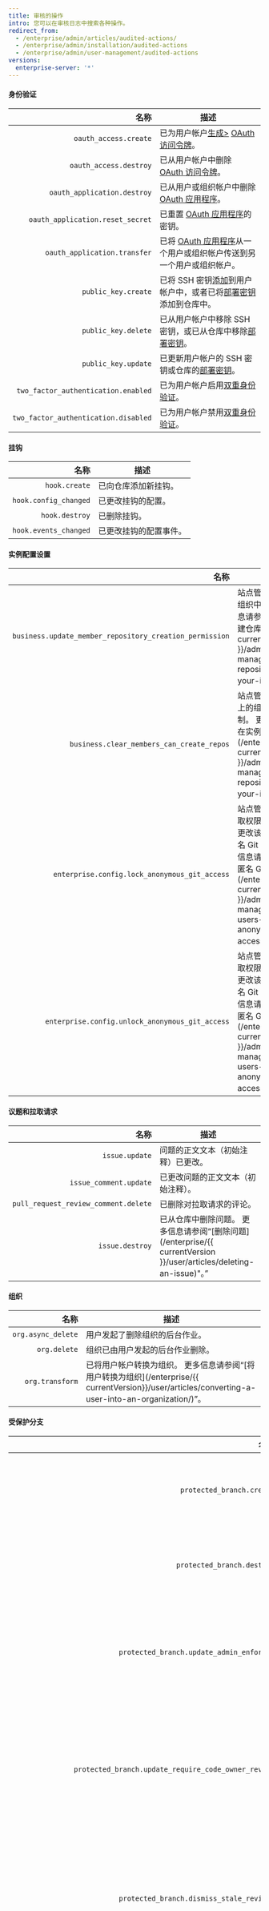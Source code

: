 ```yaml
---
title: 审核的操作
intro: 您可以在审核日志中搜索各种操作。
redirect_from:
  - /enterprise/admin/articles/audited-actions/
  - /enterprise/admin/installation/audited-actions
  - /enterprise/admin/user-management/audited-actions
versions:
  enterprise-server: '*'
---
```


#### 身份验证

|                                   名称 | 描述                                               |
| ------------------------------------:| ------------------------------------------------ |
|                `oauth_access.create` | 已为用户帐户[生成>][generate token] [OAuth 访问令牌][]。      |
|               `oauth_access.destroy` | 已从用户帐户中删除 [OAuth 访问令牌][]。                        |
|          `oauth_application.destroy` | 已从用户或组织帐户中删除 [OAuth 应用程序][]。                     |
|     `oauth_application.reset_secret` | 已重置 [OAuth 应用程序][]的密钥。                           |
|         `oauth_application.transfer` | 已将 [OAuth 应用程序][]从一个用户或组织帐户传送到另一个用户或组织帐户。        |
|                  `public_key.create` | 已将 SSH 密钥[添加][add key]到用户帐户中，或者已将[部署密钥][]添加到仓库中。 |
|                  `public_key.delete` | 已从用户帐户中移除 SSH 密钥，或已从仓库中移除[部署密钥][]。               |
|                  `public_key.update` | 已更新用户帐户的 SSH 密钥或仓库的[部署密钥][]。                     |
|  `two_factor_authentication.enabled` | 已为用户帐户启用[双重身份验证][2fa]。                           |
| `two_factor_authentication.disabled` | 已为用户帐户禁用[双重身份验证][2fa]。                           |

#### 挂钩

|                    名称 | 描述          |
| ---------------------:| ----------- |
|         `hook.create` | 已向仓库添加新挂钩。  |
| `hook.config_changed` | 已更改挂钩的配置。   |
|        `hook.destroy` | 已删除挂钩。      |
| `hook.events_changed` | 已更改挂钩的配置事件。 |

#### 实例配置设置

|                                                      名称 | 描述                                                                                                                                                                                                         |
| -------------------------------------------------------:| ---------------------------------------------------------------------------------------------------------------------------------------------------------------------------------------------------------- |
| `business.update_member_repository_creation_permission` | 站点管理员限制在实例上的组织中创建仓库。 更多信息请参阅“[限制在实例中创建仓库](/enterprise/{{ currentVersion }}/admin/guides/user-management/restricting-repository-creation-in-your-instance)”。                                                |
|               `business.clear_members_can_create_repos` | 站点管理员取消了对在实例上的组织中创建仓库的限制。 更多信息请参阅“[限制在实例中创建仓库](/enterprise/{{ currentVersion }}/admin/guides/user-management/restricting-repository-creation-in-your-instance)”。                                           |
|           `enterprise.config.lock_anonymous_git_access` | 站点管理员锁定匿名 Git 读取权限，以防止仓库管理员更改该实例上仓库的现有匿名 Git 读取权限设置。 更多信息请参阅“[阻止用户更改匿名 Git 读取权限](/enterprise/{{ currentVersion }}/admin/guides/user-management/preventing-users-from-changing-anonymous-git-read-access)”。 |
|         `enterprise.config.unlock_anonymous_git_access` | 站点管理员解锁匿名 Git 读取权限，以允许仓库管理员更改该实例上仓库的现有匿名 Git 读取权限设置。 更多信息请参阅“[阻止用户更改匿名 Git 读取权限](/enterprise/{{ currentVersion }}/admin/guides/user-management/preventing-users-from-changing-anonymous-git-read-access)”。 |

#### 议题和拉取请求

|                                   名称 | 描述                                                                                             |
| ------------------------------------:| ---------------------------------------------------------------------------------------------- |
|                       `issue.update` | 问题的正文文本（初始注释）已更改。                                                                              |
|               `issue_comment.update` | 已更改问题的正文文本（初始注释）。                                                                              |
| `pull_request_review_comment.delete` | 已删除对拉取请求的评论。                                                                                   |
|                      `issue.destroy` | 已从仓库中删除问题。 更多信息请参阅“[删除问题](/enterprise/{{ currentVersion }}/user/articles/deleting-an-issue)"。” |

#### 组织

|                 名称 | 描述                                                                                                                       |
| ------------------:| ------------------------------------------------------------------------------------------------------------------------ |
| `org.async_delete` | 用户发起了删除组织的后台作业。                                                                                                          |
|       `org.delete` | 组织已由用户发起的后台作业删除。                                                                                                         |
|    `org.transform` | 已将用户帐户转换为组织。 更多信息请参阅“[将用户转换为组织](/enterprise/{{ currentVersion}}/user/articles/converting-a-user-into-an-organization/)”。 |

#### 受保护分支

|                                                                 名称 | 描述                     |
| ------------------------------------------------------------------:| ---------------------- |
|                                          `protected_branch.create` | 已在分支上启用分支保护。           |
|                                         `protected_branch.destroy` | 已在分支上禁用分支保护。           |
|                           `protected_branch.update_admin_enforced` | 已为仓库管理员强制执行分支保护。       |
|                `protected_branch.update_require_code_owner_review` | 已在分支上更新必需代码所有者审查的强制执行。 |
|                           `protected_branch.dismiss_stale_reviews` | 已在分支上更新忽略旧拉取请求的强制执行。   |
|  `protected_branch.update_signature_requirement_enforcement_level` | 已在分支上更新必需提交签名的强制执行。    |
|   `protected_branch.update_pull_request_reviews_enforcement_level` | 已在分支上更新必需拉取请求审查的强制执行。  |
| `protected_branch.update_required_status_checks_enforcement_level` | 已在分支上更新必需状态检查的强制执行。    |
|                             `protected_branch.rejected_ref_update` | 分支更新尝试被拒。              |
|                                 `protected_branch.policy_override` | 分支保护要求被仓库管理员覆盖。        |

#### 仓库

|                                         名称 | 描述                                                                                                                                                                                             |
| ------------------------------------------:| ---------------------------------------------------------------------------------------------------------------------------------------------------------------------------------------------- |
|                              `repo.access` | 已将私有仓库设为公共，或者已将公共仓库设为私有。                                                                                                                                                                       |
|                             `repo.archive` | 已存档仓库。 更多信息请参阅“[存档和取消存档仓库](/enterprise/{{ currentVersion }}/admin/guides/user-management/archiving-and-unarchiving-repositories/)”。                                                            |
|                          `repo.add_member` | 已向仓库添加协作者。                                                                                                                                                                                     |
|                              `repo.config` | 站点管理员已阻止强制推送。 更多信息请参阅“[阻止对仓库进行强制推送](/enterprise/{{ currentVersion }}/admin/guides/developer-workflow/blocking-force-pushes-to-a-repository/)”。                                                 |
|                              `repo.create` | 已创建仓库。                                                                                                                                                                                         |
|                             `repo.destroy` | 已删除仓库。                                                                                                                                                                                         |
|                       `repo.remove_member` | 已从仓库中移除协作者。                                                                                                                                                                                    |
|                              `repo.rename` | 已重命名仓库。                                                                                                                                                                                        |
|                            `repo.transfer` | 用户已接受接收传输仓库的请求。                                                                                                                                                                                |
|                      `repo.transfer_start` | 用户已发送向另一用户或组织传输仓库的请求。                                                                                                                                                                          |
|                           `repo.unarchive` | 已取消存档仓库。 更多信息请参阅“[存档和取消存档仓库](/enterprise/{{ currentVersion }}/admin/guides/user-management/archiving-and-unarchiving-repositories/)”。                                                          |
| `repo.config.disable_anonymous_git_access` | 已为公共仓库禁用匿名 Git 读取权限。 更多信息请参阅“[为仓库启用匿名 Git 读取权限](/enterprise/{{ currentVersion }}/user/articles/enabling-anonymous-git-read-access-for-a-repository)。”                                          |
|  `repo.config.enable_anonymous_git_access` | 已为公共仓库启用匿名 Git 读取权限。 更多信息请参阅“[为仓库启用匿名 Git 读取权限](/enterprise/{{ currentVersion }}/user/articles/enabling-anonymous-git-read-access-for-a-repository)。”                                          |
|    `repo.config.lock_anonymous_git_access` | 已锁定仓库的匿名 Git 读取权限设置，阻止仓库管理员更改（启用或禁用）此设置。 更多信息请参阅“[阻止用户更改匿名 Git 读取权限](/enterprise/{{ currentVersion }}/admin/guides/user-management/preventing-users-from-changing-anonymous-git-read-access)”。 |
|  `repo.config.unlock_anonymous_git_access` | 已解锁仓库的匿名 Git 读取权限设置，允许仓库管理员更改（启用或禁用）此设置。 更多信息请参阅“[阻止用户更改匿名 Git 读取权限](/enterprise/{{ currentVersion }}/admin/guides/user-management/preventing-users-from-changing-anonymous-git-read-access)”。 |

#### 站点管理员工具

|                   名称 | 描述                                                                |
| --------------------:| ----------------------------------------------------------------- |
| `staff.disable_repo` | 站点管理员已禁用对仓库及其所有复刻的访问。                                             |
|  `staff.enable_repo` | 站点管理员已重新启用对仓库及其所有复刻的访问。                                           |
|   `staff.fake_login` | 站点管理员以另一用户的身份登录 {% data variables.product.prodname_enterprise %}。 |
|  `staff.repo_unlock` | 站点管理员已解锁（临时获得完全访问权限）用户的一个私有仓库。                                    |
|       `staff.unlock` | 站点管理员已解锁（临时获得完全访问权限）用户的所有私有仓库。                                    |

#### 团队

|             名称 | 描述              |
| --------------:| --------------- |
|  `team.create` | 已向团队添加用户帐户或仓库。  |
|  `team.delete` | 已从团队中移除用户帐户或仓库。 |
| `team.destroy` | 已删除团队。          |

#### 用户

|                          名称 | 描述                                   |
| ---------------------------:| ------------------------------------ |
|            `user.add_email` | 已向用户帐户添加电子邮件地址。                      |
|         `user.async_delete` | 已启动异步作业，用于销毁用户帐户，最终触发 `user.delete`。 |
|      `user.change_password` | 用户已更改其密码。                            |
|               `user.create` | 已创建新的用户帐户。                           |
|               `user.delete` | 已通过异步作业销毁用户帐户。                       |
|               `user.demote` | 已将站点管理员降级为普通用户帐户。                    |
|              `user.destroy` | 用户已删除其帐户，进而触发 `user.async_delete`。   |
|         `user.failed_login` | 用户尝试登录时使用的用户名、密码或双重身份验证码不正确。         |
|      `user.forgot_password` | 用户通过登录页面请求了密码重置。                     |
|                `user.login` | 用户已登录。                               |
|              `user.promote` | 已将普通用户帐户升级为站点管理员。                    |
|         `user.remove_email` | 已从用户帐户中移除电子邮件地址。                     |
|               `user.rename` | 已更改用户名。                              |
|              `user.suspend` | 站点管理员已挂起用户帐户。                        |
| `user.two_factor_requested` | 已提示用户输入双重身份验证码。                      |
|            `user.unsuspend` | 站点管理员已取消挂起用户帐户。                      |

  [add key]: /articles/adding-a-new-ssh-key-to-your-github-account
  [部署密钥]: /guides/managing-deploy-keys/#deploy-keys
  [generate token]: /articles/creating-an-access-token-for-command-line-use
  [OAuth 访问令牌]: /v3/oauth/
  [OAuth 应用程序]: /guides/basics-of-authentication/#registering-your-app
  [2fa]: /articles/about-two-factor-authentication
